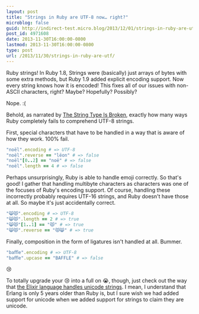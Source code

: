 ```yaml
---
layout: post
title: "Strings in Ruby are UTF-8 now… right?"
microblog: false
guid: http://indirect-test.micro.blog/2013/12/01/strings-in-ruby-are-utf/
post_id: 4971608
date: 2013-11-30T16:00:00-0800
lastmod: 2013-11-30T16:00:00-0800
type: post
url: /2013/11/30/strings-in-ruby-are-utf/
---
```

Ruby strings! In Ruby 1.8, Strings were (basically) just arrays of bytes with some extra methods, but Ruby 1.9 added explicit encoding support. Now every string knows how it is encoded! This fixes all of our issues with non-ASCII characters, right? Maybe? Hopefully? Possibly?

Nope. :(

Behold, as narrated by [The String Type Is Broken](http://mortoray.com/2013/11/27/the-string-type-is-broken), exactly how many ways Ruby completely fails to comprehend UTF-8 strings.

First, special characters that have to be handled in a way that is aware of how they work. 100% fail.

```ruby
"noël".encoding # => UTF-8
"noël".reverse == "lëon" # => false
"noël"[0..2] == "noë" # => false
"noël".length == 4 # => false
```

Perhaps unsurprisingly, Ruby is able to handle emoji correctly. So that's good! I gather that handling multibyte characters as characters was one of the focuses of Ruby's encoding support. Of course, handling these incorrectly probably requires UTF-16 strings, and Ruby doesn't have those at all. So maybe it's just accidentally correct.

```ruby
"😸😾".encoding # => UTF-8
"😸😾".length == 2 # => true
"😸😾"[1..1] == "😾" # => true
"😸😾".reverse == "😾😸" # => true
```

Finally, composition in the form of ligatures isn't handled at all. Bummer.

```ruby
"baﬄe".encoding # => UTF-8
"baﬄe".upcase == "BAFFLE" # => false
```

😢

To totally upgrade your 😢 into a full on 😭, though, just check out the way that [the Elixir language handles unicode strings](https://github.com/elixir-lang/elixir/blob/d95a7d1a58bddcbbfec62a17c16a53dc1d6a3543/lib/elixir/test/elixir/string_test.exs#L18-L29). I mean, I understand that Erlang is only 5 years older than Ruby is, but I sure wish we had added support for unicode when we added support for strings to claim they are unicode.
